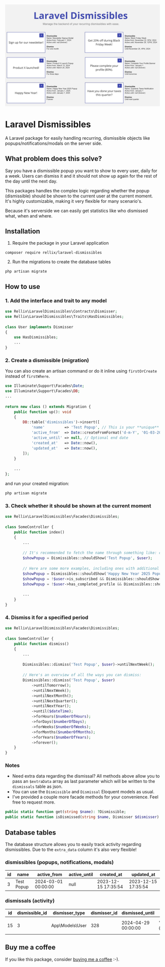 ![Laravel Dismissibles](./images/laravel-dismissibles.jpg)

# Laravel Dismissibles

A Laravel package for easily handling recurring, dismissible objects like popups/notifications/modals on the server side.

## What problem does this solve?
Say you have a dismissible popup you want to show to every user, daily for a week. Users can dismiss it and it should not show up again for the rest of the day until the next day.

This packages handles the complex logic regarding whether the popup (dismissible) should be shown to the current user at the current moment. It's highly customizable, making it very flexible for many scenario's.

Because it's serverside we can easily get statistics like who dismissed what, when and where.

## Installation
1. Require the package in your Laravel application
```shell
composer require rellix/laravel-dismissibles
```

2. Run the migrations to create the database tables
```shell
php artisan migrate
```

## How to use

### 1. Add the interface and trait to any model
```php
use Rellix\LaravelDismissibles\Contracts\Dismisser;
use Rellix\LaravelDismissibles\Traits\HasDismissibles;

class User implements Dismisser
{
    use HasDismissibles;
    ...
}

```

### 2. Create a dismissible (migration)
You can also create an artisan command or do it inline using `firstOrCreate` instead of `firstWhere`.
```php
use Illuminate\Support\Facades\Date;
use Illuminate\Support\Facades\DB;
...

return new class () extends Migration {
    public function up(): void
    {
        DB::table('dismissibles')->insert([
            'name'         => 'Test Popup', // This is your **unique** identifier
            'active_from'  => Date::createFromFormat('d-m-Y', '01-03-2024'),
            'active_until' => null, // Optional end date
            'created_at'   => Date::now(),
            'updated_at'   => Date::now(),
        ]);
    }
    
    ...
};
```

and run your created migration:
```php
php artisan migrate
```


### 3. Check whether it should be shown at the current moment
```php
use Rellix\LaravelDismissibles\Facades\Dismissibles;

class SomeController {
    public function index()
    {
        ...
    
        // It's recommended to fetch the name through something like: config('dismissibles.test_popup.name')
        $showPopup = Dismissibles::shouldShow('Test Popup', $user);
        
        // Here are some more examples, including ones with additional conditionals:
        $showPopup = Dismissibles::shouldShow('Happy New Year 2025 Popup', $user);
        $showPopup = !$user->is_subscribed && Dismissibles::shouldShow('Newsletter signup modal', $user);
        $showPopup = !$user->has_completed_profile && Dismissibles::shouldShow('Complete your profile notification', $user);
        
        ...
    }
}
```

### 4. Dismiss it for a specified period
```php
use Rellix\LaravelDismissibles\Facades\Dismissibles;

class SomeController {
    public function dismiss()
    {
        ...
        
        Dismissibles::dismiss('Test Popup', $user)->untilNextWeek();
        
        // Here's an overview of all the ways you can dismiss:
        Dismissibles::dismiss('Test Popup', $user)
            ->untilTomorrow();
            ->untilNextWeek();
            ->untilNextMonth();
            ->untilNextQuarter();
            ->untilNextYear();
            ->until($dateTime);
            ->forHours($numberOfHours);
            ->forDays($numberOfDays);
            ->forWeeks($numberOfWeeks);
            ->forMonths($numberOfMonths);
            ->forYears($numberOfYears);
            ->forever();
    }
}
```

### Notes
- Need extra data regarding the dismissal? All methods above allow you to pass an `$extraData` array as last parameter which will be written to the `dismissals` table as json.
- You can use the `Dismissible` and `Dismissal` Eloquent models as usual.
- I've provided a couple more facade methods for your convenience. Feel free to request more. 
```php
public static function get(string $name): ?Dismissible;
public static function isDismissed(string $name, Dismisser $dismisser): bool;
```

## Database tables
The database structure allows you to easily track activity regarding dismissibles. Due to the `extra_data` column it's also very flexible!

### dismissibles (popups, notifications, modals)
| id | name       | active_from         | active_until | created_at          | updated_at          |
|----|------------|---------------------|--------------|---------------------|---------------------|
| 3  | Test Popup | 2024-03-01 00:00:00 | null         | 2023-12-15 17:35:54 | 2023-12-15 17:35:54 |


### dismissals (activity)
| id | dismissible_id | dismisser_type  | dismisser_id | dismissed_until     | extra_data                   | created_at          | updated_at          |
|----|----------------|-----------------|--------------|---------------------|------------------------------|---------------------|---------------------|
| 15 | 3              | App\Models\User | 328          | 2024-04-29 00:00:00 | "{\"route\":\"home.index\"}" | 2024-04-28 17:35:54 | 2024-04-28 17:35:54 |

## Buy me a coffee
If you like this package, consider [buying me a coffee](https://www.paypal.com/donate/?business=E6QBKXWLXMD92&no_recurring=1&item_name=Buy+me+a+coffee&currency_code=EUR&amount=2.50) :-).
